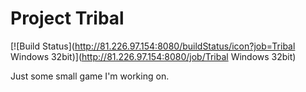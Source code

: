 # Project Tribal

[![Build Status](http://81.226.97.154:8080/buildStatus/icon?job=Tribal Windows 32bit)](http://81.226.97.154:8080/job/Tribal Windows 32bit)

Just some small game I'm working on.

